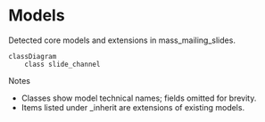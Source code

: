 # Models

Detected core models and extensions in mass_mailing_slides.

```mermaid
classDiagram
    class slide_channel
```

Notes
- Classes show model technical names; fields omitted for brevity.
- Items listed under _inherit are extensions of existing models.
